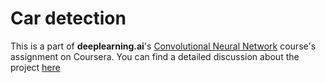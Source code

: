 # Car detection

This is a part of <b>deeplearning.ai</b>'s [Convolutional Neural Network](https://www.coursera.org/learn/convolutional-neural-networks) course's assignment on Coursera. 
You can find a detailed discussion about the project [here](https://crazz-zaac.github.io/my-blog/car-detection-with-yolo/)


